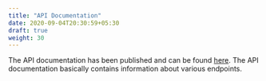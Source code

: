 ```yaml
---
title: "API Documentation"
date: 2020-09-04T20:30:59+05:30
draft: true
weight: 30
---
```


The API documentation has been published and can be found [here](https://synbiohub.github.io/api-docs/#user-endpoints). The API documentation basically contains information about various endpoints.
